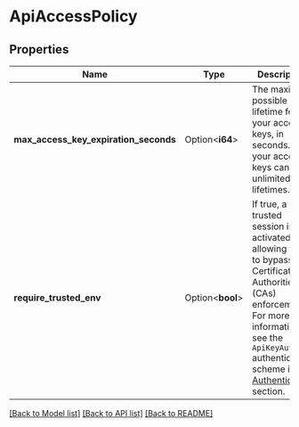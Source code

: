 # ApiAccessPolicy

## Properties

Name | Type | Description | Notes
------------ | ------------- | ------------- | -------------
**max_access_key_expiration_seconds** | Option<**i64**> | The maximum possible lifetime for your access keys, in seconds. If `0`, your access keys can have unlimited lifetimes. | [optional]
**require_trusted_env** | Option<**bool**> | If true, a trusted session is activated, allowing you to bypass Certificate Authorities (CAs) enforcement. For more information, see the `ApiKeyAuth` authentication scheme in the [Authentication](#authentication) section. | [optional]

[[Back to Model list]](../README.md#documentation-for-models) [[Back to API list]](../README.md#documentation-for-api-endpoints) [[Back to README]](../README.md)


